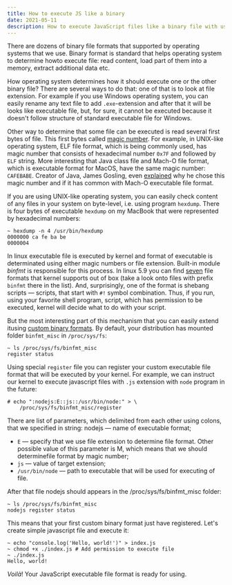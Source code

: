 ```yaml
---
title: How to execute JS like a binary
date: 2021-05-11
description: How to execute JavaScript files like a binary file with usage of Linux custom binary formats
---
```

There are dozens of binary file formats that supported by operating systems that we use. Binary format is standard that helps operating system to determine howto execute file: read content, load part of them into a memory, extract additional data etc.

How operating system determines how it should execute one or the other binary file? There are several ways to do that: one of that is to look at file extension. For example if you use Windows operating system, you can easily rename any text file to add `.exe`-extension and after that it will be looks like executable file, but, for sure, it cannot be executed because it doesn't follow structure of standard executable file for Windows.

Other way to determine that some file can be executed is read several first bytes of file. This first bytes called <a href="https://en.wikipedia.org/wiki/Magic_number_(programming)#In_files" target="_blank">magic number</a>. For example, in UNIX-like operating system, ELF file format, which is being commonly used, has magic number that consists of hexadecimal number `0x7F` and followed by `ELF` string. More interesting that Java class file and Mach-O file format, which is executable format for MacOS, have the same magic number: `CAFEBABE`. Creator of Java, James Gosling, even <a href="http://radio-weblogs.com/0100490/2003/01/28.html" target="_blank">explained</a> why he chose this magic number and if it has common with Mach-O executable file format.

If you are using UNIX-like operating system, you can easily check content of any files in your system on byte-level, i.e. using program `hexdump`. There is four bytes of executable `hexdump` on my MacBook that were represented by hexadecimal numbers:

```
~ hexdump -n 4 /usr/bin/hexdump
0000000 ca fe ba be
0000004
```

In linux executable file is executed by kernel and format of executable is determinated using either magic numbers or file extension. Built-in module _binfmt_ is responsible for this process. In linux 5.9 you can find <a href="https://git.kernel.org/pub/scm/linux/kernel/git/stable/linux.git/tree/fs?h=linux-5.9.y" target="_blank">seven</a> file formats that kernel supports out of box (take a look onto files with prefix `binfmt` there in the list). And, surprisingly, one of the format is shebang scripts — scripts, that start with `#!` symbol combination. Thus, if you run, using your favorite shell program, script, which has permission to be executed, kernel will decide what to do with your script.

But the most interesting part of this mechanism that you can easily extend itusing <a href="https://www.kernel.org/doc/html/latest/admin-guide/binfmt-misc.html" target="_blank">custom binary formats</a>. By default, your distribution has mounted folder `binfmt_misc` in `/proc/sys/fs`:

```
~ ls /proc/sys/fs/binfmt_misc
register status
```

Using special `register` file you can register your custom executable file format that will be executed by your kernel. For example, we can instruct our kernel to execute javascript files with `.js` extension with `node` program in the future:

```
# echo ":nodejs:E::js::/usr/bin/node:" > \
	/proc/sys/fs/binfmt_misc/register
```

There are list of parameters, which delimited from each other using colons, that we specified in string:
nodejs — name of executable format;

- `E` — specify that we use file extension to determine file format. Other possible value of this parameter is M, which means that we should determinefile format by magic number;
- `js` — value of target extension;
- `/usr/bin/node` — path to executable that will be used for executing of file.

After that file nodejs should appears in the /proc/sys/fs/binfmt_misc folder:

```
~ ls /proc/sys/fs/binfmt_misc
nodejs register status
```

This means that your first custom binary format just have registered. Let's create simple javascript file and execute it:

```
~ echo "console.log('Hello, world!')" > index.js
~ chmod +x ./index.js # Add permission to execute file
~ ./index.js
Hello, world!
```

_Voilà_! Your JavaScript executable file format is ready for using.
